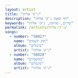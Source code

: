 ```yaml
---
layout: artist
title: "ג'קי אליהו"
description: "דף האמן ג'קי אליהו"
keywords: "שירים, מוזיקה, ג'קי אליהו"
permalink: /artists/ג'קי-אליהו/
songs:
  - number: "58027"
    name: "חזק לשמים"
    album: "סינגלים"
    artist: "ג'קי אליהו"
  - number: "58028"
    name: "מהשמיים"
    album: "סינגלים"
    artist: "ג'קי אליהו"
---
```


